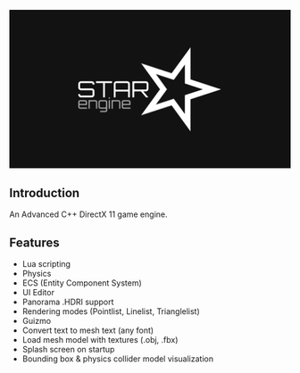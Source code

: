 ![](/images/banner_logo.png)
## Introduction
An Advanced C++ DirectX 11 game engine.
## Features
- Lua scripting
- Physics
- ECS (Entity Component System)
- UI Editor
- Panorama .HDRI support
- Rendering modes (Pointlist, Linelist, Trianglelist)
- Guizmo
- Convert text to mesh text (any font)
- Load mesh model with textures (.obj, .fbx)
- Splash screen on startup
- Bounding box & physics collider model visualization
